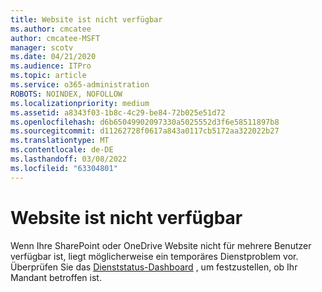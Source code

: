 ```yaml
---
title: Website ist nicht verfügbar
ms.author: cmcatee
author: cmcatee-MSFT
manager: scotv
ms.date: 04/21/2020
ms.audience: ITPro
ms.topic: article
ms.service: o365-administration
ROBOTS: NOINDEX, NOFOLLOW
ms.localizationpriority: medium
ms.assetid: a8343f03-1b8c-4c29-be84-72b025e51d72
ms.openlocfilehash: d6b65049902097330a5025552d3f6e58511897b8
ms.sourcegitcommit: d11262728f0617a843a0117cb5172aa322022b27
ms.translationtype: MT
ms.contentlocale: de-DE
ms.lasthandoff: 03/08/2022
ms.locfileid: "63304801"
---
```

# <a name="site-is-not-available"></a>Website ist nicht verfügbar

Wenn Ihre SharePoint oder OneDrive Website nicht für mehrere Benutzer verfügbar ist, liegt möglicherweise ein temporäres Dienstproblem vor. Überprüfen Sie das [Dienststatus-Dashboard](https://admin.microsoft.com/AdminPortal/Home#/servicehealth) , um festzustellen, ob Ihr Mandant betroffen ist. 
  

